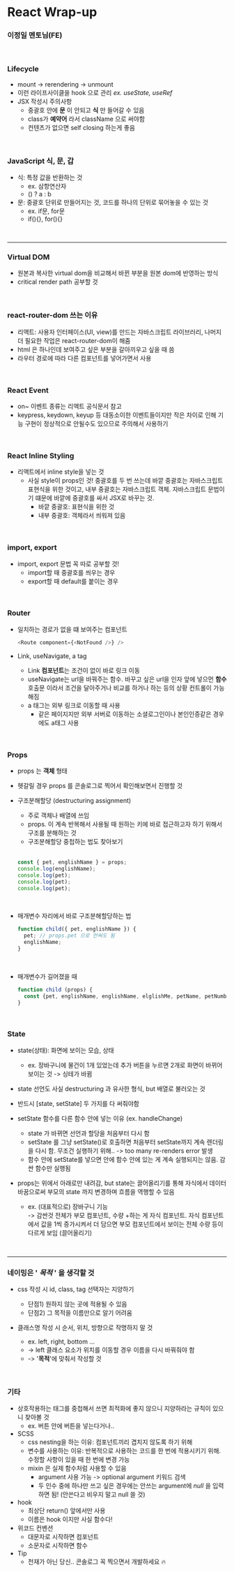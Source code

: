 # React Wrap-up

### 이정일 멘토님(FE)

<br>

### Lifecycle

- mount -> rerendering -> unmount
- 이런 라이프사이클을 hook 으로 관리 _ex. useState, useRef_
- JSX 작성시 주의사항
  - 중괄호 안에 **문** 이 안되고 **식** 만 들어갈 수 있음
  - class가 **예약어** 라서 className 으로 써야함
  - 컨텐츠가 없으면 self closing 하는게 좋음

<br>

### JavaScript 식, 문, 갑

- 식: 특정 값을 반환하는 것
  - ex. 삼항연산자
  - () ? a : b
- 문: 중괄호 단위로 만들어지는 것, 코드를 하나의 단위로 묶어놓을 수 있는 것
  - ex. if문, for문
  - if(){}, for(){}

<br>

---

### Virtual DOM

- 원본과 복사한 virtual dom을 비교해서 바뀐 부분을 원본 dom에 반영하는 방식
- critical render path 공부할 것

<br>

### react-router-dom 쓰는 이유

- 리액트: 사용자 인터페이스(UI, view)를 만드는 자바스크립트 라이브러리, 나머지 더 필요한 작업은 react-router-dom이 해줌
- html 은 하나인데 보여주고 싶은 부분을 갈아끼우고 싶을 때 씀
- 라우터 경로에 따라 다른 컴포넌트를 넣어가면서 사용

<br>

### React Event

- on~ 이벤트 종류는 리액트 공식문서 참고
- keypress, keydown, keyup 등 대동소이한 이벤트들이지만 작은 차이로 인해 기능 구현이 정상적으로 안될수도 있으므로 주의해서 사용하기

<br>

### React Inline Styling

- 리액트에서 inline style을 넣는 것
  - 사실 style이 props인 것! 중괄호를 두 번 쓰는데 바깥 중괄호는 자바스크립트 표현식을 위한 것이고, 내부 중괄호는 자바스크립트 객체. 자바스크립트 문법이기 떄문에 바깥에 중괄호를 싸서 JSX로 바꾸는 것.
    - 바깥 중괄호: 표현식을 위한 것
    - 내부 중괄호: 객체라서 씌워져 있음

<br>

### import, export

- import, export 문법 꼭 따로 공부할 것!
  - import할 때 중괄호를 씌우는 경우
  - export할 때 default를 붙이는 경우

<br>

### Router

- 일치하는 경로가 없을 떄 보여주는 컴포넌트

  ```js
  <Route component={<NotFound />} />
  ```

- Link, useNavigate, a tag

  - Link **컴포넌트**는 조건이 없이 바로 링크 이동
  - useNavigate는 url을 바꿔주는 함수. 바꾸고 싶은 url을 인자 앞에 넣으먼 **함수** 호출문 이라서 조건을 달아주거나 비교를 하거나 하는 등의 상황 컨트롤이 가능해짐
  - a 태그는 외부 링크로 이동할 때 사용
    - 같은 페이지지만 외부 서버로 이동하는 소셜로그인이나 본인인증같은 경우에도 a태그 사용

<br>

### Props

- props 는 **객체** 형태
- 헷갈릴 경우 props 를 콘솔로그로 찍어서 확인해보면서 진행할 것
- 구조분해할당 (destructuring assignment)

  - 주로 객체나 배열에 쓰임
  - props. 이 계속 반복해서 사용될 때 원하는 키에 바로 접근하고자 하기 위해서 구조를 분해하는 것
  - 구조분해할당 중첩하는 법도 찾아보기

  <br>

  ```js
  const { pet, englishName } = props;
  console.log(englishName);
  console.log(pet);
  console.log(pet);
  console.log(pet);
  ```

  <br>

- 매개변수 자리에서 바로 구조분해할당하는 법

  ```js
  function child({ pet, englishName }) {
    pet; // props.pet 으로 안써도 됨
    englishName;
  }
  ```

  <br>

- 매개변수가 길어졌을 때

  ```js
  function child (props) {
    const {pet, englishName, englishName, elglishMe, petName, petNumber}
  }
  ```

<br>

### State

- state(상태): 화면에 보이는 모습, 상태

  - ex. 장바구니에 물건이 1개 있었는데 추가 버튼을 누르면 2개로 화면이 바뀌어 보이는 것 -> 싱테가 바뀜

- state 선언도 사실 destructuring 과 유사한 형식, but 배열로 불러오는 것
- 반드시 [state, setState] 두 가지를 다 써줘야함
- setState 함수를 다른 함수 안에 넣는 이유 (ex. handleChange)

  - state 가 바뀌면 선언과 할당을 처음부터 다시 함
  - setState 를 그냥 setState()로 호출하면 처음부터 setState까지 계속 렌더링을 다시 함. 무조건 실행하기 위해.. -> too many re-renders error 발생
  - 함수 안에 setState를 넣으면 안에 함수 안에 있는 게 계속 실행되지는 않음. 감싼 함수만 실행됨

- props는 위에서 아래로만 내려감, but state는 끌어올리기를 통해 자식에서 데이터 바꿈으로써 부모의 state 까지 변경하며 흐름을 역행할 수 있음
  - ex. (대표적으로) 장바구니 기능
    <br>-> 감싼것 전체가 부모 컴포넌트, 수량 +하는 게 자식 컴포넌트. 자식 컴포넌트에서 값을 1씩 증가시켜서 더 담으면 부모 컴포넌트에서 보이는 전체 수량 등이 다르게 보임 (끌어올리기)

<br>

---

### 네이밍은 ' **_목적_** ' 을 생각할 것

- css 작성 시 id, class, tag 선택자는 지양하기

  - 단점1) 원하지 않는 곳에 적용될 수 있음
  - 단점2) 그 목적을 이름만으로 알기 어려움

- 클래스명 작성 시 순서, 위치, 방향으로 작명하지 말 것
  - ex. left, right, bottom ...
  - -> left 클래스 요소가 위치를 이동할 경우 이름을 다시 바꿔줘야 함
  - -> '**목적**'에 맞춰서 작성할 것

<br>

### 기타

- 상호작용하는 태그를 중첩해서 쓰면 최적화에 좋지 않으니 지양하라는 규칙이 있으니 찾아볼 것
  - ex. 버튼 안에 버튼을 넣는다거나..
- SCSS
  - css nesting을 하는 이유: 컴포넌트끼리 겹치지 않도록 하기 위해
  - 변수를 사용하는 이유: 반복적으로 사용하는 코드를 한 번에 적용시키기 위해. 수정할 사항이 있을 때 한 번에 변경 가능
  - mixin 은 실제 함수처럼 사용할 수 있음
    - argument 사용 가능 -> optional argument 키워드 검색
    - 두 인수 중에 하나만 쓰고 싶은 경우에는 안쓰는 argument에 _null_ 을 입력하면 됨! (안쓴다고 비우지 말고 null 쓸 것)
- hook
  - 최상단 return() 앞에서만 사용
  - 이름은 hook 이지만 사실 함수다!
- 위코드 컨벤션
  - 대문자로 시작하면 컴포넌트
  - 소문자로 시작하면 함수
- Tip
  - 천재가 아닌 당신.. 콘솔로그 꼭 찍으면서 개발하세요 🔥
